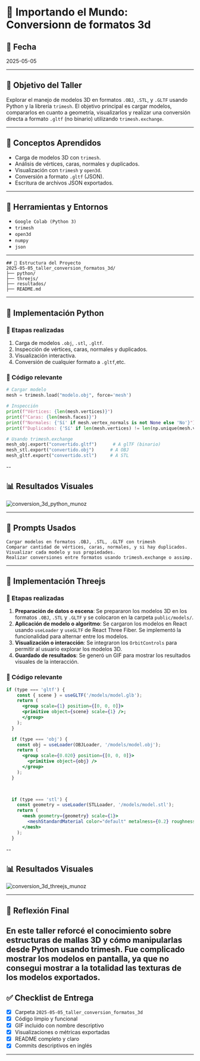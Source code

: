 # 🧪 Importando el Mundo: Conversionn de formatos 3d

## 📅 Fecha
2025-05-05

---

## 🎯 Objetivo del Taller

Explorar el manejo de modelos 3D en formatos `.OBJ`, `.STL`, y `.GLTF` usando Python y la librería `trimesh`. El objetivo principal es cargar modelos, compararlos en cuanto a geometría, visualizarlos y realizar una conversión directa a formato `.gltf` (no binario) utilizando `trimesh.exchange`.

---

## 🧠 Conceptos Aprendidos

- Carga de modelos 3D con `trimesh`.
- Análisis de vértices, caras, normales y duplicados.
- Visualización con `trimesh` y `open3d`.
- Conversión a formato `.gltf` (JSON).
- Escritura de archivos JSON exportados.

---

## 🔧 Herramientas y Entornos

- `Google Colab (Python 3)`
- `trimesh`
- `open3d`
- `numpy`
- `json`

---
```
## 📁 Estructura del Proyecto
2025-05-05_taller_conversion_formatos_3d/
├── python/
├── threejs/
├── resultados/
├── README.md
```
---

## 🧪 Implementación Python

### 🔹 Etapas realizadas
1. Carga de modelos `.obj`, `.stl`, `.gltf`.
2. Inspección de vértices, caras, normales y duplicados.
3. Visualización interactiva.
4. Conversión de cualquier formato a `.gltf`,etc.

### 🔹 Código relevante

```python
# Cargar modelo
mesh = trimesh.load("modelo.obj", force='mesh')

# Inspección
print(f"Vértices: {len(mesh.vertices)}")
print(f"Caras: {len(mesh.faces)}")
print(f"Normales: {'Sí' if mesh.vertex_normals is not None else 'No'}")
print(f"Duplicados: {'Sí' if len(mesh.vertices) != len(np.unique(mesh.vertices, axis=0)) else 'No'}")

# Usando trimesh.exchange
mesh_obj.export("convertido.gltf")      # A glTF (binario)
mesh_stl.export("convertido.obj")      # A OBJ
mesh_gltf.export("convertido.stl")     # A STL

```

--

## 📊 Resultados Visuales

![conversion_3d_python_munoz](https://github.com/user-attachments/assets/eca6b065-bbbe-4d28-a5c1-af26b23c54de)

---

## 🧩 Prompts Usados

```text
Cargar modelos en formatos .OBJ, .STL, .GLTF con trimesh 
Comparar cantidad de vértices, caras, normales, y si hay duplicados.
Visualizar cada modelo y sus propiedades.
Realizar conversiones entre formatos usando trimesh.exchange o assimp.
```
---

## 🧪 Implementación Threejs

### 🔹 Etapas realizadas
1. **Preparación de datos o escena**: Se prepararon los modelos 3D en los formatos `.OBJ`, `.STL` y `.GLTF` y se colocaron en la carpeta `public/models/`.
2. **Aplicación de modelo o algoritmo**: Se cargaron los modelos en React usando `useLoader` y `useGLTF` de React Three Fiber. Se implementó la funcionalidad para alternar entre los modelos.
3. **Visualización o interacción**: Se integraron los `OrbitControls` para permitir al usuario explorar los modelos 3D.
4. **Guardado de resultados**: Se generó un GIF  para mostrar los resultados visuales de la interacción.


### 🔹 Código relevante

```jsx
if (type === 'gltf') {
    const { scene } = useGLTF('/models/model.glb');
    return (
      <group scale={1} position={[0, 0, 0]}> 
      <primitive object={scene} scale={1} />;
      </group>
    );
  } 

  if (type === 'obj') {
    const obj = useLoader(OBJLoader, '/models/model.obj');
    return (
      <group scale={0.020} position={[0, 0, 0]}>
        <primitive object={obj} />
      </group>
    );
  }
  


  if (type === 'stl') {
    const geometry = useLoader(STLLoader, '/models/model.stl');
    return (
      <mesh geometry={geometry} scale={1}>
        <meshStandardMaterial color="default" metalness={0.2} roughness={0.5} />
      </mesh>
    );
  }
```

--

## 📊 Resultados Visuales

![conversion_3d_threejs_munoz](https://github.com/user-attachments/assets/e62c8984-cb74-467e-b07d-5f38c32b34d2)

---

## 💬 Reflexión Final

En este taller reforcé el conocimiento sobre estructuras de mallas 3D y cómo manipularlas desde Python usando trimesh. 
Fue complicado mostrar los modelos en pantalla, ya que no consegui mostrar a la totalidad las texturas de los modelos exportados.
---

## ✅ Checklist de Entrega

- [x] Carpeta `2025-05-05_taller_conversion_formatos_3d`
- [x] Código limpio y funcional
- [x] GIF incluido con nombre descriptivo
- [x] Visualizaciones o métricas exportadas
- [x] README completo y claro
- [x] Commits descriptivos en inglés

---
